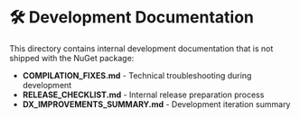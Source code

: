 # 🛠️ Development Documentation

This directory contains internal development documentation that is not shipped with the NuGet package:

- **COMPILATION_FIXES.md** - Technical troubleshooting during development
- **RELEASE_CHECKLIST.md** - Internal release preparation process
- **DX_IMPROVEMENTS_SUMMARY.md** - Development iteration summary
